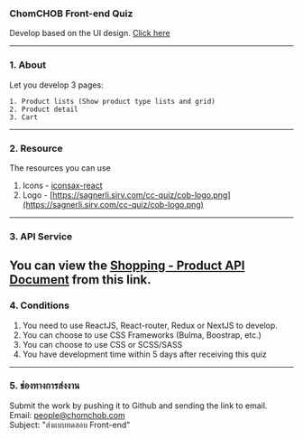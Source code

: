 ### ChomCHOB Front-end Quiz
Develop based on the UI design.  [Click here](https://www.figma.com/file/lOH3cDxir1RLdLsn4XzbpV/Quiz-for-Junior-Front-end)

---

### 1. About
Let you develop 3 pages:
```
1. Product lists (Show product type lists and grid)
2. Product detail
3. Cart
```

---

### 2. Resource
The resources you can use
1. Icons - [iconsax-react](https://iconsax-react.pages.dev/)
2. Logo - [https://sagnerli.sirv.com/cc-quiz/cob-logo.png](https://sagnerli.sirv.com/cc-quiz/cob-logo.png)
---

### 3. API Service
You can view the [Shopping - Product API Document](https://documenter.getpostman.com/view/14579854/VUjPJkmn#68054476-ce23-4503-9a1f-ccbeb44c0a83) from this link.
---

### 4. Conditions

  1. You need to use ReactJS, React-router, Redux or NextJS to develop.
  2. You can choose to use CSS Frameworks (Bulma, Boostrap, etc.)
  3. You can choose to use CSS or SCSS/SASS
  4. You have development time within 5 days after receiving this quiz

---

### 5. ช่องทางการส่งงาน

Submit the work by pushing it to Github and sending the link to email. \
Email: people@chomchob.com \
Subject: "ส่งแบบทดสอบ Front-end"
